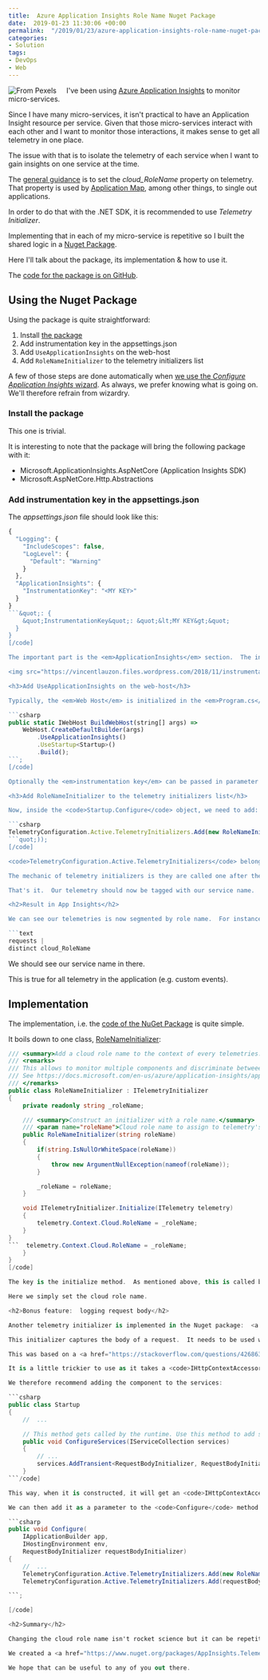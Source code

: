 ```yaml
---
title:  Azure Application Insights Role Name Nuget Package
date:  2019-01-23 11:30:06 +00:00
permalink:  "/2019/01/23/azure-application-insights-role-name-nuget-package/"
categories:
- Solution
tags:
- DevOps
- Web
---
```

<img style="float:left;padding-right:20px;" title="From Pexels" src="https://vincentlauzon.files.wordpress.com/2018/11/beads-blur-bright-1208091-e1543604741902.jpg" />

I've been using <a href="https://docs.microsoft.com/en-us/azure/application-insights/app-insights-overview">Azure Application Insights</a> to monitor micro-services.

Since I have many micro-services, it isn't practical to have an Application Insight resource per service.  Given that those micro-services interact with each other and I want to monitor those interactions, it makes sense to get all telemetry in one place.

The issue with that is to isolate the telemetry of each service when I want to gain insights on one service at the time.

The <a href="https://docs.microsoft.com/en-us/azure/application-insights/app-insights-monitor-multi-role-apps">general guidance</a> is to set the <em>cloud_RoleName</em> property on telemetry.  That property is used by <a href="https://docs.microsoft.com/en-us/azure/application-insights/app-insights-app-map">Application Map</a>, among other things, to single out applications.

In order to do that with the .NET SDK, it is recommended to use <em>Telemetry Initializer</em>.

Implementing that in each of my micro-service is repetitive so I built the shared logic in a <a href="https://www.nuget.org/packages/AppInsights.TelemetryInitializers/">Nuget Package</a>.

Here I'll talk about the package, its implementation &amp; how to use it.

The <a href="https://github.com/vplauzon/AppInsights.TelemetryInitializers">code for the package is on GitHub</a>.

<h2>Using the Nuget Package</h2>

Using the package is quite straightforward:

<ol>
<li>Install <a href="https://www.nuget.org/packages/AppInsights.TelemetryInitializers/">the package</a></li>
<li>Add instrumentation key in the appsettings.json</li>
<li>Add <code>UseApplicationInsights</code> on the web-host</li>
<li>Add <code>RoleNameInitializer</code> to the telemetry initializers list</li>
</ol>

A few of those steps are done automatically when <a href="https://docs.microsoft.com/en-us/azure/application-insights/app-insights-asp-net#ide">we use the <em>Configure Application Insights</em> wizard</a>.  As always, we prefer knowing what is going on.  We'll therefore refrain from wizardry.

<h3>Install the package</h3>

This one is trivial.

It is interesting to note that the package will bring the following package with it:

<ul>
<li>Microsoft.ApplicationInsights.AspNetCore (Application Insights SDK)</li>
<li>Microsoft.AspNetCore.Http.Abstractions</li>
</ul>

<h3>Add instrumentation key in the appsettings.json</h3>

The <em>appsettings.json</em> file should look like this:

```JavaScript
{
  "Logging": {
    "IncludeScopes": false,
    "LogLevel": {
      "Default": "Warning"
    }
  },
  "ApplicationInsights": {
    "InstrumentationKey": "<MY KEY>"
  }
}
```&quot;: {
    &quot;InstrumentationKey&quot;: &quot;&lt;MY KEY&gt;&quot;
  }
}
[/code]

The important part is the <em>ApplicationInsights</em> section.  The instrumentation key is found in the overview pane:

<img src="https://vincentlauzon.files.wordpress.com/2018/11/instrumentation-key.png" alt="Instrumentation Key" />

<h3>Add UseApplicationInsights on the web-host</h3>

Typically, the <em>Web Host</em> is initialized in the <em>Program.cs</em> file.  We should add <code>UseApplicationInsights</code> there, so it looks like this:

```csharp
public static IWebHost BuildWebHost(string[] args) =>
    WebHost.CreateDefaultBuilder(args)
        .UseApplicationInsights()
        .UseStartup<Startup>()
        .Build();
```;
[/code]

Optionally the <em>instrumentation key</em> can be passed in parameter to that method.

<h3>Add RoleNameInitializer to the telemetry initializers list</h3>

Now, inside the <code>Startup.Configure</code> object, we need to add:

```csharp
TelemetryConfiguration.Active.TelemetryInitializers.Add(new RoleNameInitializer("<MY SERVICE NAME>"));
```quot;));
[/code]

<code>TelemetryConfiguration.Active.TelemetryInitializers</code> belongs to the Microsoft Application Insights' SDK while <code>RoleNameInitializer</code> belongs to our Nuget Package.

The mechanic of telemetry initializers is they are called one after the other with a telemetry object.  They can then alter the telemetry object.

That's it.  Our telemetry should now be tagged with our service name.

<h2>Result in App Insights</h2>

We can see our telemetries is now segmented by role name.  For instance, if we query:

```text
requests |
distinct cloud_RoleName
```

We should see our service name in there.

This is true for all telemetry in the application (e.g. custom events).

<h2>Implementation</h2>

The implementation, i.e. the <a href="https://github.com/vplauzon/AppInsights.TelemetryInitializers">code of the NuGet Package</a> is quite simple.

It boils down to one class, <a href="https://github.com/vplauzon/AppInsights.TelemetryInitializers/blob/master/AppInsights.TelemetryInitializers/RoleNameInitializer.cs">RoleNameInitializer</a>:

```csharp
/// <summary>Add a cloud role name to the context of every telemetries.</summary>
/// <remarks>
/// This allows to monitor multiple components and discriminate betweeen components.
/// See https://docs.microsoft.com/en-us/azure/application-insights/app-insights-monitor-multi-role-apps.
/// </remarks>
public class RoleNameInitializer : ITelemetryInitializer
{
    private readonly string _roleName;

    /// <summary>Construct an initializer with a role name.</summary>
    /// <param name="roleName">Cloud role name to assign to telemetry's context.</param>
    public RoleNameInitializer(string roleName)
    {
        if(string.IsNullOrWhiteSpace(roleName))
        {
            throw new ArgumentNullException(nameof(roleName));
        }

        _roleName = roleName;
    }

    void ITelemetryInitializer.Initialize(ITelemetry telemetry)
    {
        telemetry.Context.Cloud.RoleName = _roleName;
    }
}
```  telemetry.Context.Cloud.RoleName = _roleName;
    }
}
[/code]

The key is the initialize method.  As mentioned above, this is called by the Microsoft Application Insights SDK on each telemetry.

Here we simply set the cloud role name.

<h2>Bonus feature:  logging request body</h2>

Another telemetry initializer is implemented in the Nuget package:  <a href="https://github.com/vplauzon/AppInsights.TelemetryInitializers/blob/master/AppInsights.TelemetryInitializers/RequestBodyInitializer.cs">RequestBodyInitializer</a>.

This initializer captures the body of a request.  It needs to be used with care as it could use a lot of resources depending on request sizes.

This was based on a <a href="https://stackoverflow.com/questions/42686363/view-post-request-body-in-application-insights">Stack overflow article</a>.

It is a little trickier to use as it takes a <code>IHttpContextAccessor</code> in parameter.  Thankfully, that component is dependency injected in ASP.NET core.

We therefore recommend adding the component to the services:

```csharp
public class Startup
{
    //  ...

    // This method gets called by the runtime. Use this method to add services to the container.
    public void ConfigureServices(IServiceCollection services)
    {
        // ...
        services.AddTransient<RequestBodyInitializer, RequestBodyInitializer>();
    }
```/code]

This way, when it is constructed, it will get an <code>IHttpContextAccessor</code>.

We can then add it as a parameter to the <code>Configure</code> method and finally add it to the telemetry initializers list:

```csharp
public void Configure(
    IApplicationBuilder app,
    IHostingEnvironment env,
    RequestBodyInitializer requestBodyInitializer)
{
    //  ...
    TelemetryConfiguration.Active.TelemetryInitializers.Add(new RoleNameInitializer("PasApi"));
    TelemetryConfiguration.Active.TelemetryInitializers.Add(requestBodyInitializer);

```;

[/code]

<h2>Summary</h2>

Changing the cloud role name isn't rocket science but it can be repetitive.

We created a <a href="https://www.nuget.org/packages/AppInsights.TelemetryInitializers/">Nuget package to simplify that</a>.

We hope that can be useful to any of you out there.